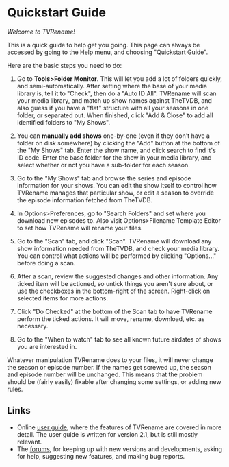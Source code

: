 # Quickstart Guide
*Welcome to TVRename!*

This is a quick guide to help get you going. This page can always be accessed by going to the Help menu, and choosing "Quickstart Guide".

Here are the basic steps you need to do:

1. Go to **Tools>Folder Monitor**. This will let you add a lot of folders quickly, and semi-automatically. After setting where the base of your media library is, tell it to "Check", then do a "Auto ID All". TVRename will scan your media library, and match up show names against TheTVDB, and also guess if you have a "flat" structure with all your seasons in one folder, or separated out. When finished, click "Add & Close" to add all identified folders to "My Shows".

1.  You can **manually add shows** one-by-one (even if they don't have a folder on disk somewhere) by clicking the "Add" button at the bottom of the "My Shows" tab. Enter the show name, and click search to find it's ID code. Enter the base folder for the show in your media library, and select whether or not you have a sub-folder for each season.

2. Go to the "My Shows" tab and browse the series and episode information for your shows. You can edit the show itself to control how TVRename manages that particular show, or edit a season to override the episode information fetched from TheTVDB.

3. In Options>Preferences, go to "Search Folders" and set where you download new episodes to. Also visit Options>Filename Template Editor to set how TVRename will rename your files.

4. Go to the "Scan" tab, and click "Scan". TVRename will download any show information needed from TheTVDB, and check your media library. You can control what actions will be performed by clicking "Options..." before doing a scan.

5. After a scan, review the suggested changes and other information. Any ticked item will be actioned, so untick things you aren't sure about, or use the checkboxes in the bottom-right of the screen. Right-click on selected items for more actions.

6. Click "Do Checked" at the bottom of the Scan tab to have TVRename perform the ticked actions. It will move, rename, download, etc. as necessary.

7. Go to the "When to watch" tab to see all known future airdates of shows you are interested in.

Whatever manipulation TVRename does to your files, it will never change the season or episode number. If the names get screwed up, the season and episode number will be unchanged. This means that the problem should be (fairly easily) fixable after changing some settings, or adding new rules.

## Links
* Online [user guide](userguide), where the features of TVRename are covered in more detail. The user guide is written for version 2.1, but is still mostly relevant.
* The [forums](https://groups.google.com/forum/#!forum/tvrename), for keeping up with new versions and developments, asking for help, suggesting new features, and making bug reports.
